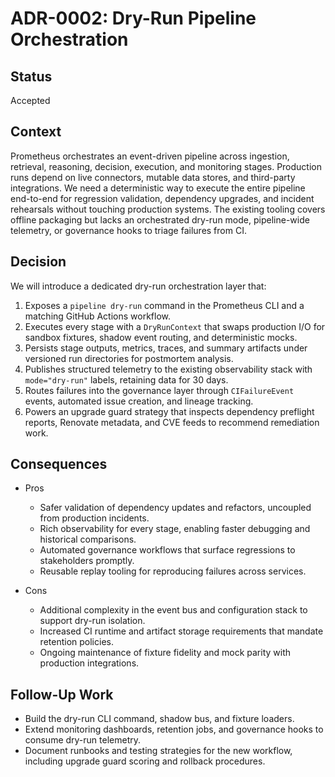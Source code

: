 # ADR-0002: Dry-Run Pipeline Orchestration

## Status

Accepted

## Context

Prometheus orchestrates an event-driven pipeline across ingestion, retrieval,
reasoning, decision, execution, and monitoring stages. Production runs depend on
live connectors, mutable data stores, and third-party integrations. We need a
deterministic way to execute the entire pipeline end-to-end for regression
validation, dependency upgrades, and incident rehearsals without touching
production systems. The existing tooling covers offline packaging but lacks an
orchestrated dry-run mode, pipeline-wide telemetry, or governance hooks to
triage failures from CI.

## Decision

We will introduce a dedicated dry-run orchestration layer that:

1. Exposes a `pipeline dry-run` command in the Prometheus CLI and a matching
   GitHub Actions workflow.
2. Executes every stage with a `DryRunContext` that swaps production I/O for
   sandbox fixtures, shadow event routing, and deterministic mocks.
3. Persists stage outputs, metrics, traces, and summary artifacts under
   versioned run directories for postmortem analysis.
4. Publishes structured telemetry to the existing observability stack with
   `mode="dry-run"` labels, retaining data for 30 days.
5. Routes failures into the governance layer through `CIFailureEvent` events,
   automated issue creation, and lineage tracking.
6. Powers an upgrade guard strategy that inspects dependency preflight reports,
   Renovate metadata, and CVE feeds to recommend remediation work.

## Consequences

- Pros
  - Safer validation of dependency updates and refactors, uncoupled from
    production incidents.
  - Rich observability for every stage, enabling faster debugging and
    historical comparisons.
  - Automated governance workflows that surface regressions to stakeholders promptly.
  - Reusable replay tooling for reproducing failures across services.

- Cons
  - Additional complexity in the event bus and configuration stack to support
    dry-run isolation.
  - Increased CI runtime and artifact storage requirements that mandate
    retention policies.
  - Ongoing maintenance of fixture fidelity and mock parity with production integrations.

## Follow-Up Work

- Build the dry-run CLI command, shadow bus, and fixture loaders.
- Extend monitoring dashboards, retention jobs, and governance hooks to consume
  dry-run telemetry.
- Document runbooks and testing strategies for the new workflow, including
  upgrade guard scoring and rollback procedures.
